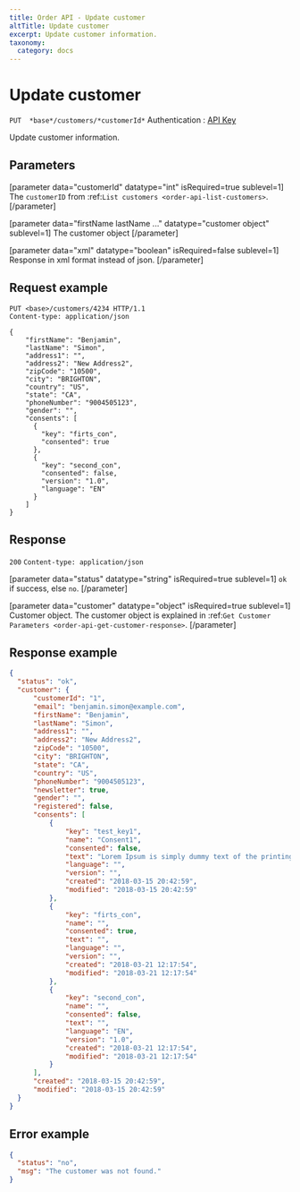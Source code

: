 ```yaml
---
title: Order API - Update customer
altTitle: Update customer
excerpt: Update customer information.
taxonomy:
  category: docs
---
```


# Update customer

`PUT  *base*/customers/*customerId*`
Authentication : [API Key](/api-references/api-intro#authentication)

Update customer information.

## Parameters

[parameter data="customerId" datatype="int" isRequired=true sublevel=1]
The ``customerID`` from :ref:`List customers <order-api-list-customers>`.
[/parameter]

[parameter data="firstName lastName ..." datatype="customer object"  sublevel=1]
The customer object 
[/parameter]

[parameter data="xml" datatype="boolean" isRequired=false sublevel=1]
Response in xml format instead of json.
[/parameter]

## Request example

```http
PUT <base>/customers/4234 HTTP/1.1
Content-type: application/json

{
    "firstName": "Benjamin",
    "lastName": "Simon",
    "address1": "",
    "address2": "New Address2",
    "zipCode": "10500",
    "city": "BRIGHTON",
    "country": "US",
    "state": "CA",
    "phoneNumber": "9004505123",
    "gender": "",
    "consents": [
      {
        "key": "firts_con",
        "consented": true
      },
      {
        "key": "second_con",
        "consented": false,
        "version": "1.0",
        "language": "EN"
      }
    ]
}
```

## Response

`200` `Content-type: application/json`

[parameter data="status" datatype="string" isRequired=true sublevel=1]
``ok`` if success, else ``no``.
[/parameter]

[parameter data="customer" datatype="object" isRequired=true sublevel=1]
Customer object. The customer object is explained in :ref:`Get Customer Parameters <order-api-get-customer-response>`.
[/parameter]

## Response example

```json
{
  "status": "ok",
  "customer": {
      "customerId": "1",
      "email": "benjamin.simon@example.com",
      "firstName": "Benjamin",
      "lastName": "Simon",
      "address1": "",
      "address2": "New Address2",
      "zipCode": "10500",
      "city": "BRIGHTON",
      "state": "CA",
      "country": "US",
      "phoneNumber": "9004505123",
      "newsletter": true,
      "gender": "",
      "registered": false,
      "consents": [
          {
              "key": "test_key1",
              "name": "Consent1",
              "consented": false,
              "text": "Lorem Ipsum is simply dummy text of the printing and typesetting industry. Lorem Ipsum has been the industrys standard dummy text ever since the 1500s, when an unknown printer took a galley ",
              "language": "",
              "version": "",
              "created": "2018-03-15 20:42:59",
              "modified": "2018-03-15 20:42:59"
          },
          {
              "key": "firts_con",
              "name": "",
              "consented": true,
              "text": "",
              "language": "",
              "version": "",
              "created": "2018-03-21 12:17:54",
              "modified": "2018-03-21 12:17:54"
          },
          {
              "key": "second_con",
              "name": "",
              "consented": false,
              "text": "",
              "language": "EN",
              "version": "1.0",
              "created": "2018-03-21 12:17:54",
              "modified": "2018-03-21 12:17:54"
          }
      ],
      "created": "2018-03-15 20:42:59",
      "modified": "2018-03-15 20:42:59"
  }
}
```

## Error example

```json
{
  "status": "no",
  "msg": "The customer was not found."
}
```
